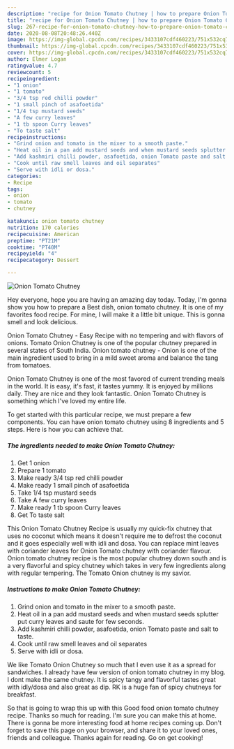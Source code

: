 ```yaml
---
description: "recipe for Onion Tomato Chutney | how to prepare Onion Tomato Chutney"
title: "recipe for Onion Tomato Chutney | how to prepare Onion Tomato Chutney"
slug: 267-recipe-for-onion-tomato-chutney-how-to-prepare-onion-tomato-chutney
date: 2020-08-08T20:48:26.440Z
image: https://img-global.cpcdn.com/recipes/3433107cdf460223/751x532cq70/onion-tomato-chutney-recipe-main-photo.jpg
thumbnail: https://img-global.cpcdn.com/recipes/3433107cdf460223/751x532cq70/onion-tomato-chutney-recipe-main-photo.jpg
cover: https://img-global.cpcdn.com/recipes/3433107cdf460223/751x532cq70/onion-tomato-chutney-recipe-main-photo.jpg
author: Elmer Logan
ratingvalue: 4.7
reviewcount: 5
recipeingredient:
- "1 onion"
- "1 tomato"
- "3/4 tsp red chilli powder"
- "1 small pinch of asafoetida"
- "1/4 tsp mustard seeds"
- "A few curry leaves"
- "1 tb spoon Curry leaves"
- "To taste salt"
recipeinstructions:
- "Grind onion and tomato in the mixer to a smooth paste."
- "Heat oil in a pan add mustard seeds and when mustard seeds splutter put curry leaves and saute for few seconds."
- "Add kashmiri chilli powder, asafoetida, onion Tomato paste and salt to taste."
- "Cook until raw smell leaves and oil separates"
- "Serve with idli or dosa."
categories:
- Recipe
tags:
- onion
- tomato
- chutney

katakunci: onion tomato chutney 
nutrition: 170 calories
recipecuisine: American
preptime: "PT21M"
cooktime: "PT40M"
recipeyield: "4"
recipecategory: Dessert

---
```



![Onion Tomato Chutney](https://img-global.cpcdn.com/recipes/3433107cdf460223/751x532cq70/onion-tomato-chutney-recipe-main-photo.jpg)

Hey everyone, hope you are having an amazing day today. Today, I'm gonna show you how to prepare a Best dish, onion tomato chutney. It is one of my favorites food recipe. For mine, I will make it a little bit unique. This is gonna smell and look delicious.

Onion Tomato Chutney - Easy Recipe with no tempering and with flavors of onions. Tomato Onion Chutney is one of the popular chutney prepared in several states of South India. Onion tomato chutney - Onion is one of the main ingredient used to bring in a mild sweet aroma and balance the tang from tomatoes.

Onion Tomato Chutney is one of the most favored of current trending meals in the world. It is easy, it's fast, it tastes yummy. It is enjoyed by millions daily. They are nice and they look fantastic. Onion Tomato Chutney is something which I've loved my entire life.


To get started with this particular recipe, we must prepare a few components. You can have onion tomato chutney using 8 ingredients and 5 steps. Here is how you can achieve that.

<!--inarticleads1-->

##### The ingredients needed to make Onion Tomato Chutney:

1. Get 1 onion
1. Prepare 1 tomato
1. Make ready 3/4 tsp red chilli powder
1. Make ready 1 small pinch of asafoetida
1. Take 1/4 tsp mustard seeds
1. Take A few curry leaves
1. Make ready 1 tb spoon Curry leaves
1. Get To taste salt


This Onion Tomato Chutney Recipe is usually my quick-fix chutney that uses no coconut which means it doesn&#39;t require me to defrost the coconut and it goes especially well with idli and dosa. You can replace mint leaves with coriander leaves for Onion Tomato chutney with coriander flavour. Onion tomato chutney recipe is the most popular chutney down south and is a very flavorful and spicy chutney which takes in very few ingredients along with regular tempering. The Tomato Onion chutney is my savior. 

<!--inarticleads2-->

##### Instructions to make Onion Tomato Chutney:

1. Grind onion and tomato in the mixer to a smooth paste.
1. Heat oil in a pan add mustard seeds and when mustard seeds splutter put curry leaves and saute for few seconds.
1. Add kashmiri chilli powder, asafoetida, onion Tomato paste and salt to taste.
1. Cook until raw smell leaves and oil separates
1. Serve with idli or dosa.


We like Tomato Onion Chutney so much that I even use it as a spread for sandwiches. I already have few version of onion tomato chutney in my blog. I dont make the same chutney. It is spicy tangy and flavorful tastes great with idly/dosa and also great as dip. RK is a huge fan of spicy chutneys for breakfast. 

So that is going to wrap this up with this Good food onion tomato chutney recipe. Thanks so much for reading. I'm sure you can make this at home. There is gonna be more interesting food at home recipes coming up. Don't forget to save this page on your browser, and share it to your loved ones, friends and colleague. Thanks again for reading. Go on get cooking!

